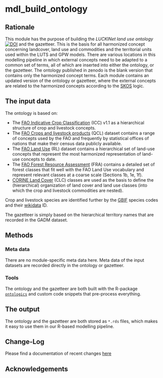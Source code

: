 # mdl_build_ontology

## Rationale

This module has the purpose of building the *LUCKINet land use ontology* [![DOI](https://zenodo.org/badge/DOI/10.5281/zenodo.13847130.svg)](https://doi.org/10.5281/zenodo.13847130)
 and the gazetteer. This is the basis for all harmonized concept concerning landcover, land use and commodities and the territorial units used within the LUTS and GPW models. There are various locations in this modelling pipeline in which external concepts need to be adapted to a common set of terms, all of which are inserted into either the ontology, or the gazetteer. The ontology published in zenodo is the blank version that contains only the harmonized concept terms. Each module contains an updated version of the ontology or gazetteer, where the external concepts are related to the harmonized concepts according to the [SKOS](https://www.w3.org/TR/skos-reference/) logic.

## The input data

The ontology is based on:

- The [FAO Indicative Crop Classification](https://datalab.review.fao.org/datalab/caliper/web/classification-page/43) (ICC) v1.1 as a hierarchical structure of crop and livestock concepts.
- The [FAO Crops and livestock products](https://www.fao.org/faostat/en/#data/QCL) (QCL) dataset contains a range of concepts used by the FAO and frequently by statistical offices of nations that make their census data publicly available.
- The [FAO Land Use](https://www.fao.org/faostat/en/#data/RL) (RL) dataset contains a hierarchical set of land-use concepts that represent the most harmonized representation of land-use concepts to date.
- The [FAO Forest Resource Assessment](https://www.fao.org/3/I8661EN/i8661en.pdf) (FRA) contains a detailed set of forest classes that fit well with the FAO Land Use vocabulary and represent relevant classes at a coarse scale (Sections 1b, 1e, 1f).
- [CORINE Land Cover](https://land.copernicus.eu/user-corner/technical-library/corine-land-cover-nomenclature-guidelines/html/) (CLC) classes are used as the basis to define the (hierarchical) organization of land cover and land use classes (into which the crop and livestock commodities are nested).

Crop and livestock species are identified further by the [GBIF](https://www.gbif.org/) species codes and their [wikidata](https://www.wikidata.org/) ID.

The gazetteer is simply based on the hierarchical territory names that are recorded in the GADM dataset.

## Methods

### Meta data

There are no module-specific meta data here. Meta data of the input datasets are recorded directly in the ontology or gazetteer.

### Tools

The ontology and the gazetteer are both built with the R-package [`ontologics`](https://cran.r-project.org/web/packages/ontologics/index.html) and custom code snippets that pre-process everything.

## The output

The ontology and the gazetteer are both stored as `*.rds` files, which makes it easy to use them in our R-based modelling pipeline.

## Change-Log

Please find a documentation of recent changes [here](LOG.md)

## Acknowledgements

